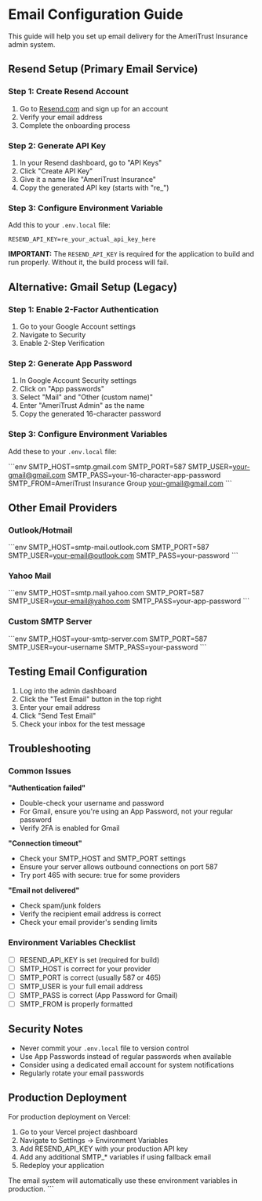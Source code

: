 # Email Configuration Guide

This guide will help you set up email delivery for the AmeriTrust Insurance admin system.

## Resend Setup (Primary Email Service)

### Step 1: Create Resend Account
1. Go to [Resend.com](https://resend.com) and sign up for an account
2. Verify your email address
3. Complete the onboarding process

### Step 2: Generate API Key
1. In your Resend dashboard, go to "API Keys"
2. Click "Create API Key"
3. Give it a name like "AmeriTrust Insurance"
4. Copy the generated API key (starts with "re_")

### Step 3: Configure Environment Variable
Add this to your `.env.local` file:

```env
RESEND_API_KEY=re_your_actual_api_key_here
```

**IMPORTANT:** The `RESEND_API_KEY` is required for the application to build and run properly. Without it, the build process will fail.

## Alternative: Gmail Setup (Legacy)

### Step 1: Enable 2-Factor Authentication
1. Go to your Google Account settings
2. Navigate to Security
3. Enable 2-Step Verification

### Step 2: Generate App Password
1. In Google Account Security settings
2. Click on "App passwords"
3. Select "Mail" and "Other (custom name)"
4. Enter "AmeriTrust Admin" as the name
5. Copy the generated 16-character password

### Step 3: Configure Environment Variables
Add these to your `.env.local` file:

\`\`\`env
SMTP_HOST=smtp.gmail.com
SMTP_PORT=587
SMTP_USER=your-gmail@gmail.com
SMTP_PASS=your-16-character-app-password
SMTP_FROM=AmeriTrust Insurance Group <your-gmail@gmail.com>
\`\`\`

## Other Email Providers

### Outlook/Hotmail
\`\`\`env
SMTP_HOST=smtp-mail.outlook.com
SMTP_PORT=587
SMTP_USER=your-email@outlook.com
SMTP_PASS=your-password
\`\`\`

### Yahoo Mail
\`\`\`env
SMTP_HOST=smtp.mail.yahoo.com
SMTP_PORT=587
SMTP_USER=your-email@yahoo.com
SMTP_PASS=your-app-password
\`\`\`

### Custom SMTP Server
\`\`\`env
SMTP_HOST=your-smtp-server.com
SMTP_PORT=587
SMTP_USER=your-username
SMTP_PASS=your-password
\`\`\`

## Testing Email Configuration

1. Log into the admin dashboard
2. Click the "Test Email" button in the top right
3. Enter your email address
4. Click "Send Test Email"
5. Check your inbox for the test message

## Troubleshooting

### Common Issues

**"Authentication failed"**
- Double-check your username and password
- For Gmail, ensure you're using an App Password, not your regular password
- Verify 2FA is enabled for Gmail

**"Connection timeout"**
- Check your SMTP_HOST and SMTP_PORT settings
- Ensure your server allows outbound connections on port 587
- Try port 465 with secure: true for some providers

**"Email not delivered"**
- Check spam/junk folders
- Verify the recipient email address is correct
- Check your email provider's sending limits

### Environment Variables Checklist

- [ ] RESEND_API_KEY is set (required for build)
- [ ] SMTP_HOST is correct for your provider
- [ ] SMTP_PORT is correct (usually 587 or 465)
- [ ] SMTP_USER is your full email address
- [ ] SMTP_PASS is correct (App Password for Gmail)
- [ ] SMTP_FROM is properly formatted

## Security Notes

- Never commit your `.env.local` file to version control
- Use App Passwords instead of regular passwords when available
- Consider using a dedicated email account for system notifications
- Regularly rotate your email passwords

## Production Deployment

For production deployment on Vercel:

1. Go to your Vercel project dashboard
2. Navigate to Settings → Environment Variables
3. Add RESEND_API_KEY with your production API key
4. Add any additional SMTP_* variables if using fallback email
4. Redeploy your application

The email system will automatically use these environment variables in production.
\`\`\`
